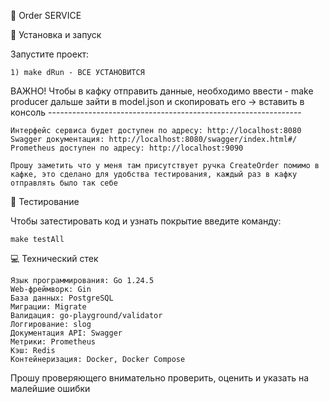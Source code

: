 🛒 Order SERVICE

🚀 Установка и запуск
 
 Запустите проект:

    1) make dRun - ВСЕ УСТАНОВИТСЯ

ВАЖНО! Чтобы в кафку отправить данные, необходимо ввести - make producer
    дальше зайти в model.json и скопировать его -> вставить в консоль
    ---------------------------------------------------------------

    Интерфейс сервиса будет доступен по адресу: http://localhost:8080
    Swagger документация: http://localhost:8080/swagger/index.html#/
    Prometheus доступен по адресу: http://localhost:9090

    Прошу заметить что у меня там присутствует ручка CreateOrder помимо в кафке, это сделано для удобства тестирования, каждый раз в кафку отправлять было так себе
    
🧪 Тестирование

Чтобы затестировать код и узнать покрытие введите команду:

    make testAll

💻 Технический стек

    Язык программирования: Go 1.24.5 
    Web-фреймворк: Gin
    База данных: PostgreSQL
    Миграции: Migrate
    Валидация: go-playground/validator
    Логгирование: slog
    Документация API: Swagger
    Метрики: Prometheus
    Кэш: Redis 
    Контейнеризация: Docker, Docker Compose

Прошу проверяющего внимательно проверить, оценить и указать на малейшие ошибки






